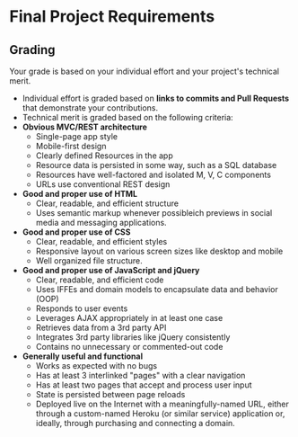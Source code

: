 # Final Project Requirements

## Grading
Your grade is based on your individual effort and your project's technical merit.
* Individual effort is graded based on **links to commits and Pull Requests** that demonstrate your contributions.
* Technical merit is graded based on the following criteria:
* **Obvious MVC/REST architecture**
  * Single-page app style
  * Mobile-first design
  * Clearly defined Resources in the app
  * Resource data is persisted in some way, such as a SQL database
  * Resources have well-factored and isolated M, V, C components
  * URLs use conventional REST design
* **Good and proper use of HTML**
  * Clear, readable, and efficient structure
  * Uses semantic markup whenever possibleich previews in social media and messaging applications.
* **Good and proper use of CSS**
  * Clear, readable, and efficient styles
  * Responsive layout on various screen sizes like desktop and mobile
  * Well organized file structure.
* **Good and proper use of JavaScript and jQuery**
  * Clear, readable, and efficient code
  * Uses IFFEs and domain models to encapsulate data and behavior (OOP)
  * Responds to user events
  * Leverages AJAX appropriately in at least one case
  * Retrieves data from a 3rd party API
  * Integrates 3rd party libraries like jQuery consistently
  * Contains no unnecessary or commented-out code
* **Generally useful and functional**
  * Works as expected with no bugs
  * Has at least 3 interlinked "pages" with a clear navigation
  * Has at least two pages that accept and process user input
  * State is persisted between page reloads
  * Deployed live on the Internet with a meaningfully-named URL, either through a custom-named Heroku (or similar service) application or, ideally, through purchasing and connecting a domain.